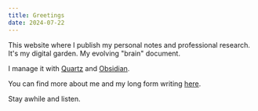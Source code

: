 ```yaml
---
title: Greetings
date: 2024-07-22
---
```


This website where I publish my personal notes and professional research. It's my digital garden. My evolving "brain" document.

I manage it with [Quartz](https://github.com/jackyzha0/quartz) and [Obsidian](https://obsidian.md/).

You can find more about me and my long form writing [here](https://andrew.hawker.io).

Stay awhile and listen.